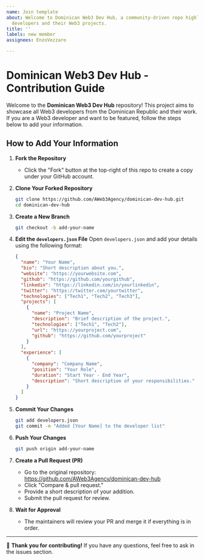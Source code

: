```yaml
---
name: Join template
about: Welcome to Dominican Web3 Dev Hub, a community-driven repo highlighting Dominican
  developers and their Web3 projects.
title: ''
labels: new member
assignees: EnzoVezzaro

---
```


# Dominican Web3 Dev Hub - Contribution Guide

Welcome to the **Dominican Web3 Dev Hub** repository! This project aims to showcase all Web3 developers from the Dominican Republic and their work. If you are a Web3 developer and want to be featured, follow the steps below to add your information.

## How to Add Your Information

1. **Fork the Repository**
   - Click the "Fork" button at the top-right of this repo to create a copy under your GitHub account.

2. **Clone Your Forked Repository**
   ```sh
   git clone https://github.com/AWeb3Agency/dominican-dev-hub.git
   cd dominican-dev-hub
   ```

3. **Create a New Branch**
   ```sh
   git checkout -b add-your-name
   ```

4. **Edit the `developers.json` File**
   Open `developers.json` and add your details using the following format:

   ```json
   {
     "name": "Your Name",
     "bio": "Short description about you.",
     "website": "https://yourwebsite.com",
     "github": "https://github.com/yourgithub",
     "linkedin": "https://linkedin.com/in/yourlinkedin",
     "twitter": "https://twitter.com/yourtwitter",
     "technologies": ["Tech1", "Tech2", "Tech3"],
     "projects": [
       {
         "name": "Project Name",
         "description": "Brief description of the project.",
         "technologies": ["Tech1", "Tech2"],
         "url": "https://yourproject.com",
         "github": "https://github.com/yourproject"
       }
     ],
     "experience": [
       {
         "company": "Company Name",
         "position": "Your Role",
         "duration": "Start Year - End Year",
         "description": "Short description of your responsibilities."
       }
     ]
   }
   ```
   
5. **Commit Your Changes**
   ```sh
   git add developers.json
   git commit -m "Added [Your Name] to the developer list"
   ```

6. **Push Your Changes**
   ```sh
   git push origin add-your-name
   ```

7. **Create a Pull Request (PR)**
   - Go to the original repository: https://github.com/AWeb3Agency/dominican-dev-hub
   - Click "Compare & pull request."
   - Provide a short description of your addition.
   - Submit the pull request for review.

8. **Wait for Approval**
   - The maintainers will review your PR and merge it if everything is in order.

---

🚀 **Thank you for contributing!** If you have any questions, feel free to ask in the issues section.
